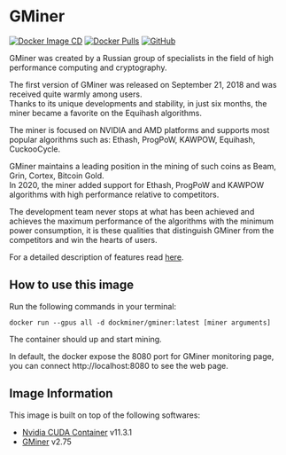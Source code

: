# GMiner

[![Docker Image CD](https://github.com/dockminer/gminer/actions/workflows/dockerimage-cd.yaml/badge.svg)](https://github.com/dockminer/gminer/actions/workflows/dockerimage-cd.yaml)
[![Docker Pulls](https://img.shields.io/docker/pulls/dockminer/gminer?color=orange)](https://hub.docker.com/r/dockminer/gminer)
[![GitHub](https://img.shields.io/github/license/dockminer/gminer?color=blue)](LICENSE.md)

GMiner was created by a Russian group of specialists in the field of high performance computing and cryptography.

The first version of GMiner was released on September 21, 2018 and was received quite warmly among users.<br/>
Thanks to its unique developments and stability, in just six months, the miner became a favorite on the Equihash algorithms.

The miner is focused on NVIDIA and AMD platforms and supports most popular algorithms such as: Ethash, ProgPoW, KAWPOW, Equihash, CuckooCycle.

GMiner maintains a leading position in the mining of such coins as Beam, Grin, Cortex, Bitcoin Gold.<br/>
In 2020, the miner added support for Ethash, ProgPoW and KAWPOW algorithms with high performance relative to competitors.

The development team never stops at what has been achieved and achieves the maximum performance of the algorithms with the minimum power consumption, it is these qualities that distinguish GMiner from the competitors and win the hearts of users.

For a detailed description of features read [here](https://github.com/develsoftware/GMinerRelease).

## How to use this image

Run the following commands in your terminal:

`docker run --gpus all -d dockminer/gminer:latest [miner arguments]`

The container should up and start mining.

In default, the docker expose the 8080 port for GMiner monitoring page, you can connect http://localhost:8080 to see the web page.

## Image Information

This image is built on top of the following softwares:

- [Nvidia CUDA Container](https://gitlab.com/nvidia/container-images/cuda) v11.3.1
- [GMiner](https://github.com/develsoftware/GMinerRelease) v2.75